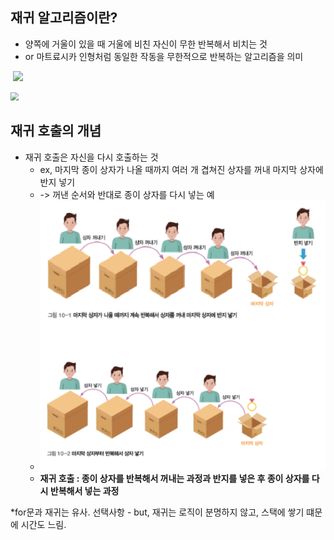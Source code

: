 ## 재귀 알고리즘이란?

* 양쪽에 거울이 있을 때 거울에 비친 자신이 무한 반복해서 비치는 것 
* or 마트료시카 인형처럼 동일한 작동을 무한적으로 반복하는 알고리즘을 의미

​	![](https://mblogthumb-phinf.pstatic.net/20160115_227/hi_nso_1452817375582g10Mw_JPEG/1.jpg?type=w2)

​	<img src="https://blog.kakaocdn.net/dn/WOvzZ/btqRGqU0RcH/fU9KhKiznrPAjUREvGUnw0/img.png" style="zoom:80%;" />



## 재귀 호출의 개념

* 재귀 호출은 자신을 다시 호출하는 것
  * ex, 마지막 종이 상자가 나올 때까지 여러 개 겹쳐진 상자를 꺼내 마지막 상자에 반지 넣기
  * -> 꺼낸 순서와 반대로 종이 상자를 다시 넣는 예
  * ![](https://github.com/Seungeun-Song/study_1_-Data-structures-and-algorithms/blob/master/img/%EC%9E%AC%EA%B7%80%20%ED%98%B8%EC%B6%9C%EC%9D%98%20%EA%B0%9C%EB%85%90.png?raw=true)
  * **재귀 호출 : 종이 상자를 반복해서 꺼내는 과정과 반지를 넣은 후 종이 상자를 다시 반복해서 넣는 과정**



*for문과 재귀는 유사. 선택사항 - but, 재귀는 로직이 분명하지 않고, 스택에 쌓기 떄문에 시간도 느림.



